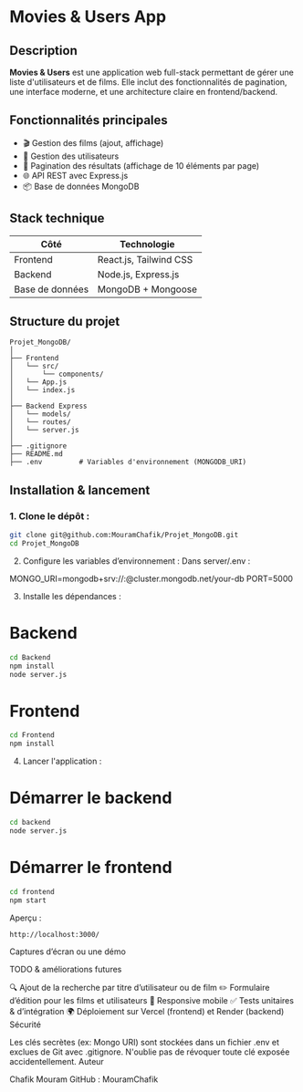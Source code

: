 # Movies & Users App

## Description

**Movies & Users** est une application web full-stack permettant de gérer une liste d'utilisateurs et de films. Elle inclut des fonctionnalités de pagination, une interface moderne, et une architecture claire en frontend/backend.

## Fonctionnalités principales

- 🎬 Gestion des films (ajout, affichage)
- 👤 Gestion des utilisateurs
- 📄 Pagination des résultats (affichage de 10 éléments par page)
- 🌐 API REST avec Express.js
- 📦 Base de données MongoDB

## Stack technique

| Côté            | Technologie            |
|-----------------|------------------------|
| Frontend        | React.js, Tailwind CSS |
| Backend         | Node.js, Express.js    |
| Base de données | MongoDB + Mongoose     |


## Structure du projet

 ```
Projet_MongoDB/
│
├── Frontend
│   └── src/
│       └── components/
│   └── App.js
│   └── index.js
│
├── Backend Express
│   └── models/
│   └── routes/
│   └── server.js
│
├── .gitignore
├── README.md
├── .env         # Variables d'environnement (MONGODB_URI)

```

## Installation & lancement

### 1. Clone le dépôt :

```bash
git clone git@github.com:MouramChafik/Projet_MongoDB.git
cd Projet_MongoDB
```

2. Configure les variables d’environnement :
Dans server/.env :

MONGO_URI=mongodb+srv://<username>:<password>@cluster.mongodb.net/your-db
PORT=5000

3. Installe les dépendances :
# Backend
```bash
cd Backend
npm install
node server.js
```

# Frontend
```bash
cd Frontend
npm install
```
4. Lancer l'application :

# Démarrer le backend #
```bash
cd backend
node server.js
```
# Démarrer le frontend
```bash
cd frontend
npm start
```
Aperçu : 
```bash
http://localhost:3000/ 
```

 Captures d’écran ou une démo 
 
TODO & améliorations futures

🔍 Ajout de la recherche par titre d’utilisateur ou de film
✏️ Formulaire d’édition pour les films et utilisateurs
📱 Responsive mobile
✅ Tests unitaires & d’intégration
🌍 Déploiement sur Vercel (frontend) et Render (backend)
Sécurité

Les clés secrètes (ex: Mongo URI) sont stockées dans un fichier .env et exclues de Git avec .gitignore.
N'oublie pas de révoquer toute clé exposée accidentellement.
Auteur

Chafik Mouram
GitHub : MouramChafik

